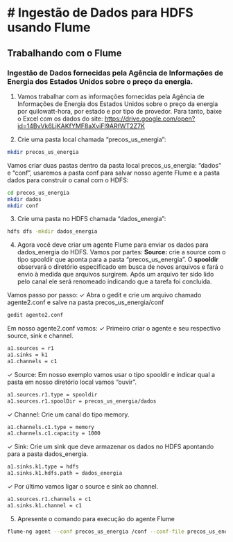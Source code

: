 # # Ingestão de Dados para HDFS usando Flume

## Trabalhando com o Flume
### Ingestão de Dados fornecidas pela Agência de Informações de Energia dos Estados Unidos sobre o preço da energia.

1. Vamos trabalhar com as informações fornecidas pela Agência de Informações de Energia dos Estados Unidos sobre o preço da energia por
quilowatt-hora, por estado e por tipo de provedor. Para tanto, baixe o Excel com os dados do site:
https://drive.google.com/open?id=14BvVk6LjKAKfYMF8aXviFl9ARfWT2Z7K

2. Crie uma pasta local chamada “precos_us_energia”:
 ```sh
mkdir precos_us_energia
```
Vamos criar duas pastas dentro da pasta local precos_us_energia: “dados” e “conf”, usaremos a pasta conf para salvar nosso agente Flume e a pasta dados para construir o canal com o HDFS:
```sh
cd precos_us_energia
mkdir dados
mkdir conf
```

3. Crie uma pasta no HDFS chamada “dados_energia”:
```sh
hdfs dfs -mkdir dados_energia
```

4. Agora você deve criar um agente Flume para enviar os dados para dados_energia do HDFS. Vamos por partes:
**Source:** crie a source com o tipo spooldir que aponta para a pasta “precos_us_energia”. O **spooldir** observará o diretório especificado em busca de novos arquivos e fará o envio à medida que arquivos surgirem. Após um arquivo ter sido lido pelo canal ele será renomeado indicando que a tarefa foi concluída.

Vamos passo por passo:
✓ Abra o gedit e crie um arquivo chamado agente2.conf e salve na pasta precos_us_energia/conf
```sh
gedit agente2.conf
```
Em nosso agente2.conf vamos:
✓ Primeiro criar o agente e seu respectivo source, sink e channel.
```sh
a1.sources = r1
a1.sinks = k1
a1.channels = c1
```
✓ Source: Em nosso exemplo vamos usar o tipo spooldir e indicar qual a pasta em nosso diretório local vamos “ouvir”.
```sh
a1.sources.r1.type = spooldir
a1.sources.r1.spoolDir = precos_us_energia/dados
```
✓ Channel: Crie um canal do tipo memory.
```sh
a1.channels.c1.type = memory
a1.channels.c1.capacity = 1000
```
✓ Sink: Crie um sink que deve armazenar os dados no HDFS apontando para a pasta dados_energia.
```sh
a1.sinks.k1.type = hdfs
a1.sinks.k1.hdfs.path = dados_energia
```
✓ Por último vamos ligar o source e sink ao channel.
```sh
a1.sources.r1.channels = c1
a1.sinks.k1.channel = c1
```
5. Apresente o comando para execução do agente Flume
```sh
flume-ng agent --conf precos_us_energia /conf --conf-file precos_us_energia /conf/agente2.conf --name a1
```
